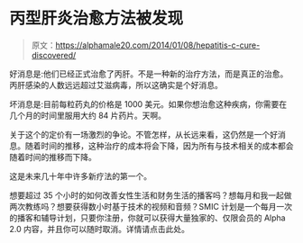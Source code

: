 # 丙型肝炎治愈方法被发现

> 原文：<https://alphamale20.com/2014/01/08/hepatitis-c-cure-discovered/>

好消息是:他们已经正式治愈了丙肝。不是一种新的治疗方法，而是真正的治愈。丙肝感染的人数远远超过艾滋病毒，所以这确实是个好消息。

坏消息是:目前每粒药丸的价格是 1000 美元。如果你想治愈这种疾病，你需要在几个月的时间里服用大约 84 片药片。天啊。

关于这个的定价有一场激烈的争论。不管怎样，从长远来看，这仍然是一个好消息。随着时间的推移，这种治疗的成本将会下降，因为所有与技术相关的成本都会随着时间的推移而下降。

这是未来几十年中许多新疗法的第一个。

想要超过 35 个小时的如何改善女性生活和财务生活的播客吗？想每月和我一起做两次教练吗？想要获得数小时基于技术的视频和音频？SMIC 计划是一个每月一次的播客和辅导计划，只要你注册，你就可以获得大量独家的、仅限会员的 Alpha 2.0 内容，并且你可以随时取消。详情请点击此处。